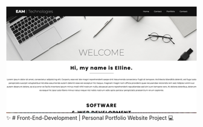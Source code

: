 ![alt text](https://github.com/Elline-Angelica/Front-End-Development/blob/main/Images/Screenshot%202021-04-14%20at%2022.46.16.png)
✨ # Front-End-Development |
Personal Portfolio Website Project 💻
